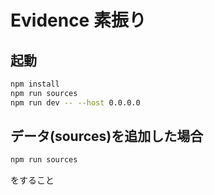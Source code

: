 # Evidence 素振り

## 起動

```bash
npm install
npm run sources
npm run dev -- --host 0.0.0.0
```

## データ(sources)を追加した場合

```bash
npm run sources
```

をすること
